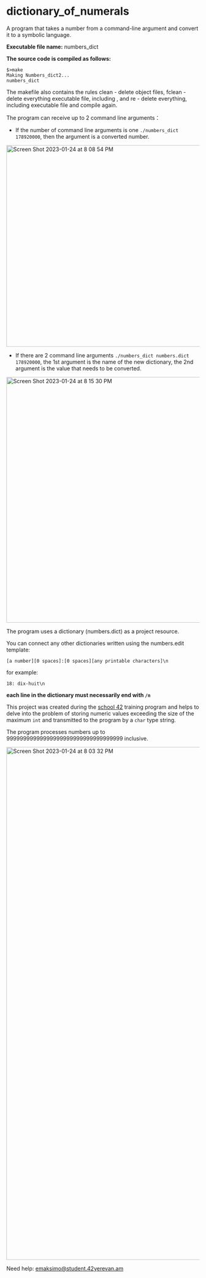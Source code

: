 # dictionary_of_numerals

A program that takes a number from a command-line argument and convert it to a symbolic language.

**Executable file name:** numbers_dict

**The source code is compiled as follows:**

```
$>make
Making Numbers_dict2...
numbers_dict
```
The makefile also contains the rules clean - delete object files, fclean - delete everything executable file, including , and re - delete everything, including executable file and compile again.

The program can receive up to 2 command line arguments：

- If the number of command line arguments is one `./numbers_dict 178920000`, then the argument is a converted number.

<img width="525" alt="Screen Shot 2023-01-24 at 8 08 54 PM" src="https://user-images.githubusercontent.com/51645091/214346455-389d75b2-45be-49d5-b27d-df21f035217b.png">

- If there are 2 command line arguments `./numbers_dict numbers.dict 178920000`, the 1st argument is the name of the new dictionary, the 2nd argument is the value that needs to be converted.

<img width="640" alt="Screen Shot 2023-01-24 at 8 15 30 PM" src="https://user-images.githubusercontent.com/51645091/214347719-007b4739-8e47-4bc1-9525-dc1fa56976bc.png">

The program uses a dictionary (numbers.dict) as a project resource.

You can connect any other dictionaries written using the numbers.edit template:

```
[a number][0 spaces]:[0 spaces][any printable characters]\n
```

for example:
```
18: dix-huit\n
```

**each line in the dictionary must necessarily end with `/n`**

This project was created during the [school 42](https://www.42.fr) training program and helps to delve into the problem of storing numeric values exceeding the size of the maximum `int` and transmitted to the program by a `char` type string.

The program processes numbers up to 99999999999999999999999999999999999 inclusive.

<img width="1336" alt="Screen Shot 2023-01-24 at 8 03 32 PM" src="https://user-images.githubusercontent.com/51645091/214344882-1862a3da-2ceb-47c7-8e75-10d36b4687c8.png">

Need help: emaksimo@student.42yerevan.am

